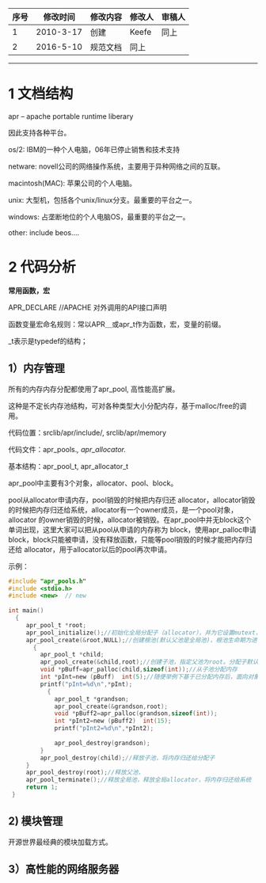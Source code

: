 







| 序号 | 修改时间  | 修改内容 | 修改人 | 审稿人 |
| ---- | --------- | -------- | ------ | ------ |
| 1    | 2010-3-17 | 创建     | Keefe  | 同上   |
| 2    | 2016-5-10 | 规范文档 | 同上   |        |

 

 

 

----

# 1 文档结构

apr – apache portable runtime liberary

因此支持各种平台。

os/2: IBM的一种个人电脑，06年已停止销售和技术支持

netware: novell公司的网络操作系统，主要用于异种网络之间的互联。

macintosh(MAC): 苹果公司的个人电脑。

unix:     大型机，包括各个unix/linux分支。最重要的平台之一。

windows: 占垄断地位的个人电脑OS，最重要的平台之一。

other: include beos....

 

# 2 代码分析

**常用函数，宏**

APR_DECLARE     //APACHE 对外调用的API接口声明

函数变量宏命名规则：常以APR＿或apr_t作为函数，宏，变量的前缀。

_t表示是typedef的结构；

 

## 1）内存管理

所有的内存内存分配都使用了apr_pool, 高性能高扩展。

这种是不定长内存池结构，可对各种类型大小分配内存，基于malloc/free的调用。

代码位置：srclib/apr/include/, srclib/apr/memory

代码文件：apr_pools.*,  apr_allocator.*

基本结构：apr_pool_t, apr_allocator_t

 

apr_pool中主要有3个对象，allocator、pool、block。

pool从allocator申请内存，pool销毁的时候把内存归还 allocator，allocator销毁的时候把内存归还给系统，allocator有一个owner成员，是一个pool对象，allocator 的owner销毁的时候，allocator被销毁。在apr_pool中并无block这个单词出现，这里大家可以把从pool从申请的内存称为 block，使用apr_palloc申请block，block只能被申请，没有释放函数，只能等pool销毁的时候才能把内存归还给 allocator，用于allocator以后的pool再次申请。

示例：

```c
#include "apr_pools.h"
#include <stdio.h>
#include <new>  // new
 
int main()
  {
     apr_pool_t *root;
     apr_pool_initialize();//初始化全局分配子（allocator），并为它设置mutext，以用于多线程环境，初始化全局池，指定全局分配子的owner是全局池
     apr_pool_create(&root,NULL);//创建根池(默认父池是全局池)，根池生命期为进程生存期。分配子默认为全局分配子
       {
         apr_pool_t *child;
         apr_pool_create(&child,root);//创建子池，指定父池为root。分配子默认为父池分配子
         void *pBuff=apr_palloc(child,sizeof(int));//从子池分配内存
         int *pInt=new (pBuff)  int(5);//随便举例下基于已分配内存后，面向对象构造函数的调用。
         printf("pInt=%d\n",*pInt);
           {
             apr_pool_t *grandson;
             apr_pool_create(&grandson,root);
             void *pBuff2=apr_palloc(grandson,sizeof(int));
             int *pInt2=new (pBuff2)  int(15);
             printf("pInt2=%d\n",*pInt2);    
 
             apr_pool_destroy(grandson);
         }
         apr_pool_destroy(child);//释放子池，将内存归还给分配子
     }
     apr_pool_destroy(root);//释放父池，
     apr_pool_terminate();//释放全局池，释放全局allocator，将内存归还给系统
     return 1;
 }
```



## 2) 模块管理

开源世界最经典的模块加载方式。

 

 

## 3）高性能的网络服务器

 